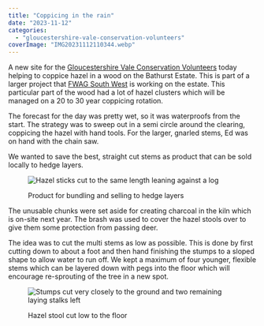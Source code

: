 ```yaml
---
title: "Coppicing in the rain"
date: "2023-11-12"
categories: 
  - "gloucestershire-vale-conservation-volunteers"
coverImage: "IMG20231112110344.webp"
---
```


A new site for the [Gloucestershire Vale Conservation Volunteers](http://www.gvcv.org.uk/) today helping to coppice hazel in a wood on the Bathurst Estate. This is part of a larger project that [FWAG South West](https://www.fwagsw.org.uk/) is working on the estate. This particular part of the wood had a lot of hazel clusters which will be managed on a 20 to 30 year coppicing rotation.

The forecast for the day was pretty wet, so it was waterproofs from the start. The strategy was to sweep out in a semi circle around the clearing, coppicing the hazel with hand tools. For the larger, gnarled stems, Ed was on hand with the chain saw.

We wanted to save the best, straight cut stems as product that can be sold locally to hedge layers.

<figure>

![Hazel sticks cut to the same length leaning against a log](images/IMG20231112121839-1024x768.webp)

<figcaption>

Product for bundling and selling to hedge layers

</figcaption>

</figure>

The unusable chunks were set aside for creating charcoal in the kiln which is on-site next year. The brash was used to cover the hazel stools over to give them some protection from passing deer.

The idea was to cut the multi stems as low as possible. This is done by first cutting down to about a foot and then hand finishing the stumps to a sloped shape to allow water to run off. We kept a maximum of four younger, flexible stems which can be layered down with pegs into the floor which will encourage re-sprouting of the tree in a new spot.

<figure>

![Stumps cut very closely to the ground and two remaining laying stalks left](images/IMG20231112131200-1024x859.webp)

<figcaption>

Hazel stool cut low to the floor

</figcaption>

</figure>
